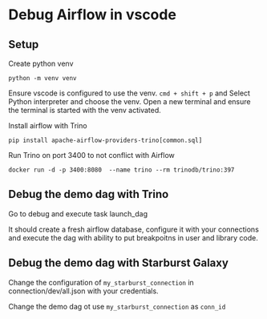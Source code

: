 # Debug Airflow in vscode

## Setup

Create python venv

`python -m venv venv`

Ensure vscode is configured to use the venv. `cmd + shift + p` and Select Python interpreter and choose the venv. Open a new terminal and ensure the terminal is started with the venv activated.

Install airflow with Trino

`pip install apache-airflow-providers-trino[common.sql]`

Run Trino on port 3400 to not conflict with Airflow

`docker run -d -p 3400:8080  --name trino --rm trinodb/trino:397`

## Debug the demo dag with Trino

Go to debug and execute task launch_dag

It should create a fresh airflow database, configure it with your connections and execute the dag with ability to put breakpoitns in user and library code.

## Debug the demo dag with Starburst Galaxy

Change the configuration of `my_starburst_connection` in connection/dev/all.json with your credentials.

Change the demo dag ot use `my_starburst_connection` as `conn_id`

